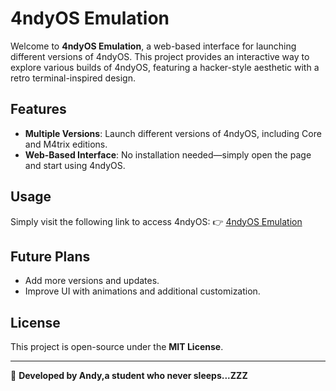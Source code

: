 # 4ndyOS Emulation

Welcome to **4ndyOS Emulation**, a web-based interface for launching different versions of 4ndyOS. This project provides an interactive way to explore various builds of 4ndyOS, featuring a hacker-style aesthetic with a retro terminal-inspired design.

## Features
- **Multiple Versions**: Launch different versions of 4ndyOS, including Core and M4trix editions.
- **Web-Based Interface**: No installation needed—simply open the page and start using 4ndyOS.

## Usage
Simply visit the following link to access 4ndyOS:
👉 [4ndyOS Emulation](https://andy64lol.github.io/4ndyOS.github.io/index.html)

## Future Plans
- Add more versions and updates.
- Improve UI with animations and additional customization.


## License
This project is open-source under the **MIT License**.

---

🚀 **Developed by Andy,a student who never sleeps...ZZZ**

